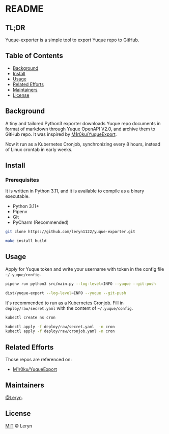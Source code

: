 # README

## TL;DR

Yuque-exporter is a simple tool to export Yuque repo to GitHub.

## Table of Contents

- [Background](#background)
- [Install](#install)
- [Usage](#usage)
- [Related Efforts](#related-efforts)
- [Maintainers](#maintainers)
- [License](#license)

## Background

A tiny and tailored Python3 exporter downloads Yuque repo documents in format of markdown through Yuque OpenAPI V2.0,
and archive them to GitHub repo. It was inspired by [M1r0ku/YuqueExport](https://github.com/M1r0ku/YuqueExport).

Now it run as a Kubernetes Cronjob, synchronizing every 8 hours, instead of Linux crontab in early weeks.

## Install

### Prerequisites

It is written in Python 3.11, and it is available to compile as a binary executable.

- Python 3.11+
- Pipenv
- Git
- PyCharm (Recommended)

```bash
git clone https://github.com/leryn1122/yuque-exporter.git

make install build
```

## Usage

Apply for Yuque token and write your username with token in the config file `~/.yuque/config`.

```bash
pipenv run python3 src/main.py --log-level=INFO --yuque --git-push

dist/yuque-export --log-level=INFO --yuque --git-push
```

It's recommended to run as a Kubernetes Cronjob. Fill in `deploy/raw/secret.yaml` with the content of `~/.yuque/config`. 

```bash
kubectl create ns cron

kubectl apply -f deploy/raw/secret.yaml  -n cron
kubectl apply -f deploy/raw/cronjob.yaml -n cron
```

## Related Efforts

Those repos are referenced on:

- [M1r0ku/YuqueExport](https://github.com/M1r0ku/YuqueExport)

## Maintainers

[@Leryn](https://github.com/leryn1122).

## License

[MIT](LICENSE-MIT) © Leryn


